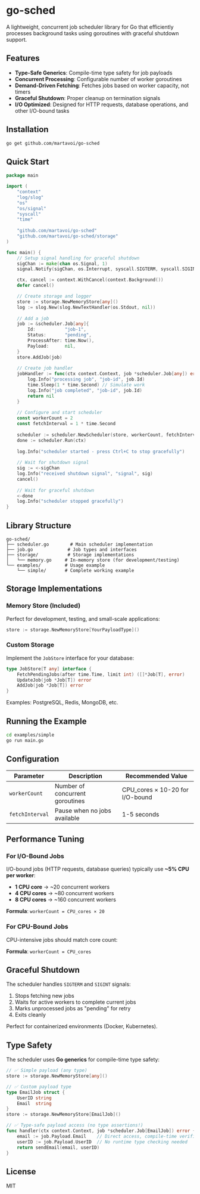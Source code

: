 # go-sched

A lightweight, concurrent job scheduler library for Go that efficiently processes background tasks using goroutines with graceful shutdown support.

## Features

- **Type-Safe Generics**: Compile-time type safety for job payloads
- **Concurrent Processing**: Configurable number of worker goroutines  
- **Demand-Driven Fetching**: Fetches jobs based on worker capacity, not timers
- **Graceful Shutdown**: Proper cleanup on termination signals
- **I/O Optimized**: Designed for HTTP requests, database operations, and other I/O-bound tasks

## Installation

```bash
go get github.com/martavoi/go-sched
```

## Quick Start

```go
package main

import (
    "context"
    "log/slog"
    "os"
    "os/signal"
    "syscall"
    "time"
    
    "github.com/martavoi/go-sched"
    "github.com/martavoi/go-sched/storage"
)

func main() {
    // Setup signal handling for graceful shutdown
    sigChan := make(chan os.Signal, 1)
    signal.Notify(sigChan, os.Interrupt, syscall.SIGTERM, syscall.SIGINT)

    ctx, cancel := context.WithCancel(context.Background())
    defer cancel()

    // Create storage and logger
    store := storage.NewMemoryStore[any]()
    log := slog.New(slog.NewTextHandler(os.Stdout, nil))
    
    // Add a job
    job := &scheduler.Job[any]{
        Id:           "job-1",
        Status:       "pending",
        ProcessAfter: time.Now(),
        Payload:      nil,
    }
    store.AddJob(job)
    
    // Create job handler
    jobHandler := func(ctx context.Context, job *scheduler.Job[any]) error {
        log.Info("processing job", "job-id", job.Id)
        time.Sleep(1 * time.Second) // Simulate work
        log.Info("job completed", "job-id", job.Id)
        return nil
    }
    
    // Configure and start scheduler
    const workerCount = 2
    const fetchInterval = 1 * time.Second
    
    scheduler := scheduler.NewScheduler(store, workerCount, fetchInterval, jobHandler, log)
    done := scheduler.Run(ctx)
    
    log.Info("scheduler started - press Ctrl+C to stop gracefully")
    
    // Wait for shutdown signal
    sig := <-sigChan
    log.Info("received shutdown signal", "signal", sig)
    cancel()
    
    // Wait for graceful shutdown
    <-done
    log.Info("scheduler stopped gracefully")
}
```

## Library Structure

```
go-sched/
├── scheduler.go        # Main scheduler implementation
├── job.go             # Job types and interfaces
├── storage/           # Storage implementations
│   └── memory.go     # In-memory store (for development/testing)
└── examples/         # Usage example
    └── simple/       # Complete working example
```

## Storage Implementations

### Memory Store (Included)

Perfect for development, testing, and small-scale applications:

```go
store := storage.NewMemoryStore[YourPayloadType]()
```

### Custom Storage

Implement the `JobStore` interface for your database:

```go
type JobStore[T any] interface {
    FetchPendingJobs(after time.Time, limit int) ([]*Job[T], error)
    UpdateJob(job *Job[T]) error  
    AddJob(job *Job[T]) error
}
```

Examples: PostgreSQL, Redis, MongoDB, etc.

## Running the Example

```bash
cd examples/simple
go run main.go
```

## Configuration

| Parameter | Description | Recommended Value |
|-----------|-------------|-------------------|
| `workerCount` | Number of concurrent goroutines | CPU_cores × 10-20 for I/O-bound |
| `fetchInterval` | Pause when no jobs available | 1-5 seconds |

## Performance Tuning

### For I/O-Bound Jobs
I/O-bound jobs (HTTP requests, database queries) typically use **~5% CPU per worker**:

- **1 CPU core** → ~20 concurrent workers
- **4 CPU cores** → ~80 concurrent workers  
- **8 CPU cores** → ~160 concurrent workers

**Formula**: `workerCount = CPU_cores × 20`

### For CPU-Bound Jobs
CPU-intensive jobs should match core count:

**Formula**: `workerCount = CPU_cores`

## Graceful Shutdown

The scheduler handles `SIGTERM` and `SIGINT` signals:

1. Stops fetching new jobs
2. Waits for active workers to complete current jobs
3. Marks unprocessed jobs as "pending" for retry
4. Exits cleanly

Perfect for containerized environments (Docker, Kubernetes).

## Type Safety

The scheduler uses **Go generics** for compile-time type safety:

```go
// ✅ Simple payload (any type)
store := storage.NewMemoryStore[any]()

// ✅ Custom payload type
type EmailJob struct {
    UserID string
    Email  string
}
store := storage.NewMemoryStore[EmailJob]()

// ✅ Type-safe payload access (no type assertions!)
func handler(ctx context.Context, job *scheduler.Job[EmailJob]) error {
    email := job.Payload.Email    // Direct access, compile-time verified
    userID := job.Payload.UserID  // No runtime type checking needed
    return sendEmail(email, userID)
}
```

## License

MIT
